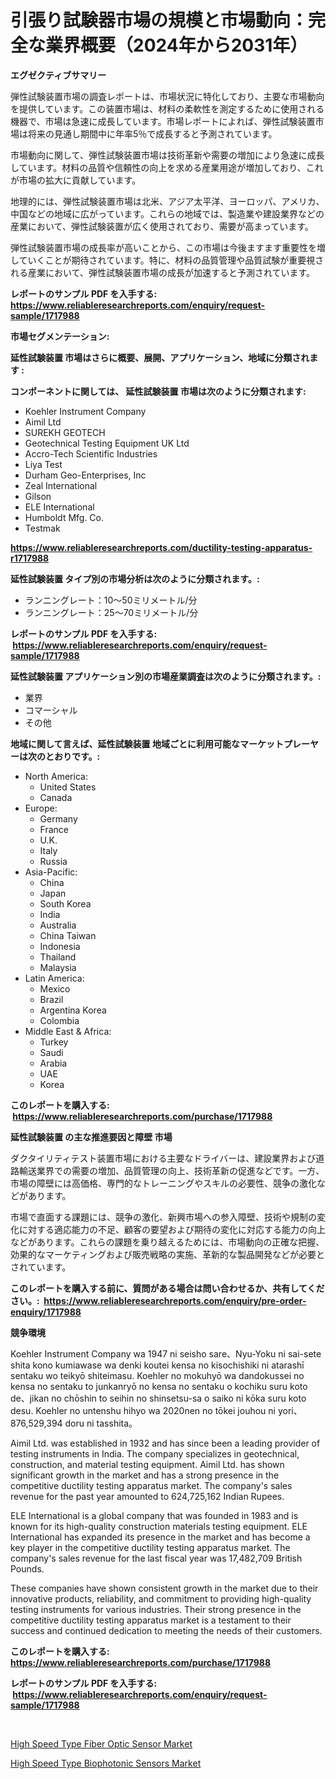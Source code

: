 <p><h1>引張り試験器市場の規模と市場動向：完全な業界概要（2024年から2031年）</h1></p><p><strong>エグゼクティブサマリー</strong></p>
<p><p>弾性試験装置市場の調査レポートは、市場状況に特化しており、主要な市場動向を提供しています。この装置市場は、材料の柔軟性を測定するために使用される機器で、市場は急速に成長しています。市場レポートによれば、弾性試験装置市場は将来の見通し期間中に年率5％で成長すると予測されています。</p><p>市場動向に関して、弾性試験装置市場は技術革新や需要の増加により急速に成長しています。材料の品質や信頼性の向上を求める産業用途が増加しており、これが市場の拡大に貢献しています。</p><p>地理的には、弾性試験装置市場は北米、アジア太平洋、ヨーロッパ、アメリカ、中国などの地域に広がっています。これらの地域では、製造業や建設業界などの産業において、弾性試験装置が広く使用されており、需要が高まっています。</p><p>弾性試験装置市場の成長率が高いことから、この市場は今後ますます重要性を増していくことが期待されています。特に、材料の品質管理や品質試験が重要視される産業において、弾性試験装置市場の成長が加速すると予測されています。</p></p>
<p><strong>レポートのサンプル PDF を入手する: <a href="https://www.reliableresearchreports.com/enquiry/request-sample/1717988">https://www.reliableresearchreports.com/enquiry/request-sample/1717988</a></strong></p>
<p><strong>市場セグメンテーション:</strong></p>
<p><strong> 延性試験装置 市場はさらに概要、展開、アプリケーション、地域に分類されます :</strong></p>
<p><strong>コンポーネントに関しては、 延性試験装置 市場は次のように分類されます: &nbsp;</strong></p>
<p><ul><li>Koehler Instrument Company</li><li>Aimil Ltd</li><li>SUREKH GEOTECH</li><li>Geotechnical Testing Equipment UK Ltd</li><li>Accro-Tech Scientific Industries</li><li>Liya Test</li><li>Durham Geo-Enterprises, Inc</li><li>Zeal International</li><li>Gilson</li><li>ELE International</li><li>Humboldt Mfg. Co.</li><li>Testmak</li></ul></p>
<p><strong><a href="https://www.reliableresearchreports.com/ductility-testing-apparatus-r1717988">https://www.reliableresearchreports.com/ductility-testing-apparatus-r1717988</a></strong></p>
<p><strong> 延性試験装置 タイプ別の市場分析は次のように分類されます。:</strong></p>
<p><ul><li>ランニングレート：10〜50ミリメートル/分</li><li>ランニングレート：25〜70ミリメートル/分</li></ul></p>
<p><strong>レポートのサンプル PDF を入手する: &nbsp;<a href="https://www.reliableresearchreports.com/enquiry/request-sample/1717988">https://www.reliableresearchreports.com/enquiry/request-sample/1717988</a></strong></p>
<p><strong> 延性試験装置 アプリケーション別の市場産業調査は次のように分類されます。:</strong></p>
<p><ul><li>業界</li><li>コマーシャル</li><li>その他</li></ul></p>
<p><strong>地域に関して言えば、延性試験装置 地域ごとに利用可能なマーケットプレーヤーは次のとおりです。:</strong></p>
<p><ul>
    <li>
        North America:
        <ul>
            <li>United States</li>
            <li>Canada</li>
        </ul>
    </li>
    <li>
        Europe:
        <ul>
            <li>Germany</li>
            <li>France</li>
            <li>U.K.</li>
            <li>Italy</li>
            <li>Russia</li>
        </ul>
    </li>
    <li>
        Asia-Pacific:
        <ul>
            <li>China</li>
            <li>Japan</li>
            <li>South Korea</li>
            <li>India</li>
            <li>Australia</li>
            <li>China Taiwan</li>
            <li>Indonesia</li>
            <li>Thailand</li>
            <li>Malaysia</li>
        </ul>
    </li>
    <li>
        Latin America:
        <ul>
            <li>Mexico</li>
            <li>Brazil</li>
            <li>Argentina Korea</li>
            <li>Colombia</li>
        </ul>
    </li>
    <li>
        Middle East & Africa:
        <ul>
            <li>Turkey</li>
            <li>Saudi</li>
            <li>Arabia</li>
            <li>UAE</li>
            <li>Korea</li>
        </ul>
    </li>
    </ul></p>
<p><strong>このレポートを購入する: &nbsp;<a href="https://www.reliableresearchreports.com/purchase/1717988">https://www.reliableresearchreports.com/purchase/1717988</a></strong></p>
<p><strong>延性試験装置 の主な推進要因と障壁 市場</strong></p>
<p><p>ダクタイリティテスト装置市場における主要なドライバーは、建設業界および道路輸送業界での需要の増加、品質管理の向上、技術革新の促進などです。一方、市場の障壁には高価格、専門的なトレーニングやスキルの必要性、競争の激化などがあります。</p><p>市場で直面する課題には、競争の激化、新興市場への参入障壁、技術や規制の変化に対する適応能力の不足、顧客の要望および期待の変化に対応する能力の向上などがあります。これらの課題を乗り越えるためには、市場動向の正確な把握、効果的なマーケティングおよび販売戦略の実施、革新的な製品開発などが必要とされています。</p></p>
<p><strong>このレポートを購入する前に、質問がある場合は問い合わせるか、共有してください。:&nbsp; <a href="https://www.reliableresearchreports.com/enquiry/pre-order-enquiry/1717988">https://www.reliableresearchreports.com/enquiry/pre-order-enquiry/1717988</a></strong></p>
<p><strong>競争環境</strong></p>
<p><p>Koehler Instrument Company wa 1947 ni seisho sare、Nyu-Yoku ni sai-sete shita kono kumiawase wa denki koutei kensa no kisochishiki ni atarashī sentaku wo teikyō shiteimasu. Koehler no mokuhyō wa dandokussei no kensa no sentaku to junkanryō no kensa no sentaku o kochiku suru koto de、jikan no chōshin to seihin no shinsetsu-sa o saiko ni kōka suru koto desu. Koehler no untenshu hihyo wa 2020nen no tōkei jouhou ni yori、876,529,394 doru ni tasshita。</p><p>Aimil Ltd. was established in 1932 and has since been a leading provider of testing instruments in India. The company specializes in geotechnical, construction, and material testing equipment. Aimil Ltd. has shown significant growth in the market and has a strong presence in the competitive ductility testing apparatus market. The company's sales revenue for the past year amounted to 624,725,162 Indian Rupees.</p><p>ELE International is a global company that was founded in 1983 and is known for its high-quality construction materials testing equipment. ELE International has expanded its presence in the market and has become a key player in the competitive ductility testing apparatus market. The company's sales revenue for the last fiscal year was 17,482,709 British Pounds.</p><p>These companies have shown consistent growth in the market due to their innovative products, reliability, and commitment to providing high-quality testing instruments for various industries. Their strong presence in the competitive ductility testing apparatus market is a testament to their success and continued dedication to meeting the needs of their customers.</p></p>
<p><strong>このレポートを購入する: &nbsp; <a href="https://www.reliableresearchreports.com/purchase/1717988">https://www.reliableresearchreports.com/purchase/1717988</a></strong></p>
<p><strong>レポートのサンプル PDF を入手する: &nbsp;<a href="https://www.reliableresearchreports.com/enquiry/request-sample/1717988">https://www.reliableresearchreports.com/enquiry/request-sample/1717988</a></strong><strong></strong></p>
<p>&nbsp;</p>
<p><p><a href="https://copper-carbon-84f.notion.site/High-Speed-Type-Fiber-Optic-Sensor-Market-Report-Reveals-the-Latest-Trends-And-Growth-Opportunities--476daa62b1094754bf594eb75bf54098">High Speed Type Fiber Optic Sensor Market</a></p><p><a href="https://circular-yam-9b9.notion.site/High-Speed-Type-Biophotonic-Sensors-Market-Size-Reveals-the-Best-Marketing-Channels-In-Global-Indust-5d1e1ad5bfa443fb9d86ceb76085f0b5">High Speed Type Biophotonic Sensors Market</a></p></p>